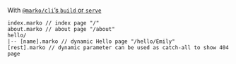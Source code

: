 With
[`@marko/cli`’s `build` or `serve`](https://github.com/marko-js/cli/tree/main/packages/serve)

```
index.marko // index page "/"
about.marko // about page "/about"
hello/
|-- [name].marko // dynamic Hello page "/hello/Emily"
[rest].marko // dynamic parameter can be used as catch-all to show 404 page
```
